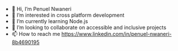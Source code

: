 - 👋 Hi, I’m Penuel Nwaneri
- 👀 I’m interested in cross platform development
- 🌱 I’m currently learning Node.js
- 💞️ I’m looking to collaborate on accessible and inclusive projects
- 📫 How to reach me https://www.linkedin.com/in/penuel-nwaneri-8b4690195


 



<!--
**PenuelCodes/PenuelCodes** is a ✨ _special_ ✨ repository because its `README.md` (this file) appears on your GitHub profile.

Here are some ideas to get you started:

- 🔭 I’m currently working on ...
- 🌱 I’m currently learning ...
- 👯 I’m looking to collaborate on ...
- 🤔 I’m looking for help with ...
- 💬 Ask me about ...
- 📫 How to reach me: ...
- 😄 Pronouns: ...
- ⚡ Fun fact: ...
-->

